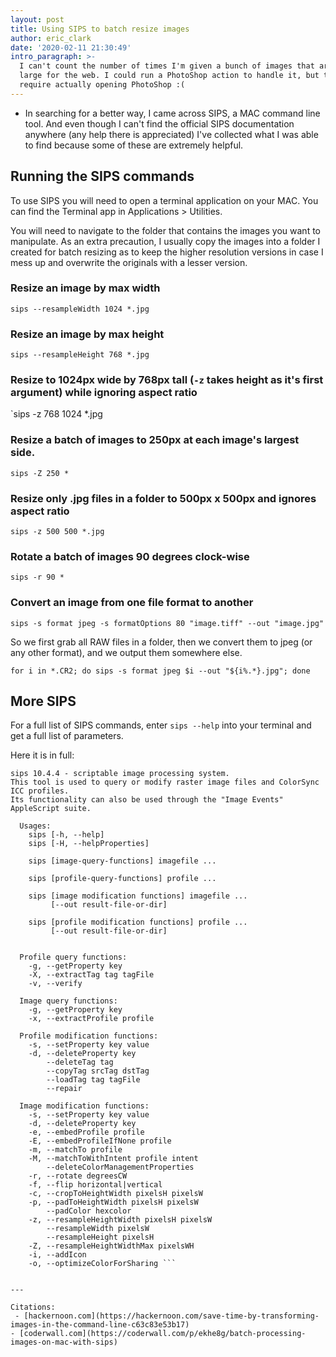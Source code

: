 ```yaml
---
layout: post
title: Using SIPS to batch resize images
author: eric_clark
date: '2020-02-11 21:30:49'
intro_paragraph: >-
  I can't count the number of times I'm given a bunch of images that are way too
  large for the web. I could run a PhotoShop action to handle it, but that would
  require actually opening PhotoShop :(
---
```


- In searching for a better way, I came across SIPS, a MAC command line tool. And even though I can't find the official SIPS documentation anywhere (any help there is appreciated) I've collected what I was able to find because some of these are extremely helpful.

## Running the SIPS commands

To use SIPS you will need to open a terminal application on your MAC. You can find the Terminal app in Applications > Utilities.

You will need to navigate to the folder that contains the images you want to manipulate. As an extra precaution, I usually copy the images into a folder I created for batch resizing as to keep the higher resolution versions in case I mess up and overwrite the originals with a lesser version.

### Resize an image by max width

`sips --resampleWidth 1024 *.jpg`

### Resize an image by max height
`sips --resampleHeight 768 *.jpg`

### Resize to 1024px wide by 768px tall (`-z` takes height as it's first argument) while ignoring aspect ratio
`sips -z 768 1024 *.jpg

### Resize a batch of images to 250px at each image's largest side.
`sips -Z 250 *`

### Resize only .jpg files in a folder to 500px x 500px and ignores aspect ratio
`sips -z 500 500 *.jpg`

### Rotate a batch of images 90 degrees clock-wise
`sips -r 90 *`

### Convert an image from one file format to another
`sips -s format jpeg -s formatOptions 80 "image.tiff" --out "image.jpg"`

So we first grab all RAW files in a folder, then we convert them to jpeg (or any other format), and we output them somewhere else.

`for i in *.CR2; do sips -s format jpeg $i --out "${i%.*}.jpg"; done`

## More SIPS

For a full list of SIPS commands, enter `sips --help` into your terminal and get a full list of parameters.

Here it is in full:
```
sips 10.4.4 - scriptable image processing system.
This tool is used to query or modify raster image files and ColorSync ICC profiles.
Its functionality can also be used through the "Image Events" AppleScript suite.

  Usages:
    sips [-h, --help] 
    sips [-H, --helpProperties] 

    sips [image-query-functions] imagefile ... 

    sips [profile-query-functions] profile ... 

    sips [image modification functions] imagefile ... 
         [--out result-file-or-dir] 

    sips [profile modification functions] profile ... 
         [--out result-file-or-dir] 


  Profile query functions: 
    -g, --getProperty key 
    -X, --extractTag tag tagFile 
    -v, --verify 

  Image query functions: 
    -g, --getProperty key 
    -x, --extractProfile profile 

  Profile modification functions: 
    -s, --setProperty key value 
    -d, --deleteProperty key 
        --deleteTag tag 
        --copyTag srcTag dstTag 
        --loadTag tag tagFile 
        --repair 

  Image modification functions: 
    -s, --setProperty key value 
    -d, --deleteProperty key 
    -e, --embedProfile profile 
    -E, --embedProfileIfNone profile 
    -m, --matchTo profile 
    -M, --matchToWithIntent profile intent 
        --deleteColorManagementProperties 
    -r, --rotate degreesCW 
    -f, --flip horizontal|vertical 
    -c, --cropToHeightWidth pixelsH pixelsW 
    -p, --padToHeightWidth pixelsH pixelsW 
        --padColor hexcolor 
    -z, --resampleHeightWidth pixelsH pixelsW 
        --resampleWidth pixelsW 
        --resampleHeight pixelsH 
    -Z, --resampleHeightWidthMax pixelsWH 
    -i, --addIcon 
    -o, --optimizeColorForSharing ```


---

Citations:
 - [hackernoon.com](https://hackernoon.com/save-time-by-transforming-images-in-the-command-line-c63c83e53b17)
- [coderwall.com](https://coderwall.com/p/ekhe8g/batch-processing-images-on-mac-with-sips)
